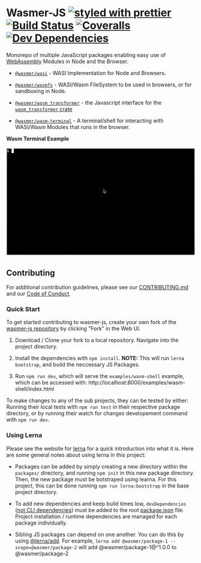 # Wasmer-JS [![styled with prettier](https://img.shields.io/badge/styled_with-prettier-ff69b4.svg)](https://github.com/prettier/prettier) [![Build Status](https://dev.azure.com/wasmerio/wasmer-js/_apis/build/status/wasmerio.wasmer-js?branchName=master)](https://dev.azure.com/wasmerio/wasmer-js/_build/latest?definitionId=4&branchName=master) [![Coveralls](https://img.shields.io/coveralls/wasmerio/wasmer-js.svg)](https://coveralls.io/github/wasmerio/wasmer-js) [![Dev Dependencies](https://david-dm.org/wasmerio/wasmer-js/dev-status.svg)](https://david-dm.org/wasmerio/wasmer-js?type=dev)

<!-- [![Greenkeeper badge](https://badges.greenkeeper.io/wasmerio/wasmer-js.svg)](https://greenkeeper.io/) -->

Monorepo of multiple JavaScript packages enabling easy use of [WebAssembly](https://webassembly.org) Modules in Node and the Browser.

- [`@wasmer/wasi`](./packages/wasi) - WASI Implementation for Node and Browsers.

- [`@wasmer/wasmfs`](./packages/wasmfs) - WASI/Wasm FileSystem to be used in browsers, or for sandboxing in Node.

- [`@wasmer/wasm_transformer`](./packages/wasm_transformer) - the Javascript interface for the [`wasm_transformer` crate](./crates/wasm_transformer)

- [`@wasmer/wasm-terminal`](./packages/wasm-terminal) - A terminal/shell for interacting with WASI/Wasm Modules that runs in the browser.

**Wasm Terminal Example**

![Wasm Terminal Demo Gif](./packages/wasm-terminal/assets/wasm-terminal-demo.gif)

## Contributing

For additional contribution guidelines, please see our [CONTRIBUTING.md](./CONTRIBUTING.md) and our [Code of Conduct](./code-of-conduct.md).

### Quick Start

To get started contributing to wasmer-js, create your own fork of the [wasmer-js repository](https://github.com/wasmerio/wasmer-js) by clicking "Fork" in the Web UI.

1. Download / Clone your fork to a local repository. Navigate into the project directory.

2. Install the dependencies with `npm install`. **NOTE:** This will run `lerna bootstrap`, and build the neccessary JS Packages.

3. Run `npm run dev`, which will serve the `examples/wasm-shell` example, which can be accessed with: http://localhost:8000/examples/wasm-shell/index.html

To make changes to any of the sub projects, they can be tested by either: Running their local tests with `npm run test` in their respective package directory, or by running their watch for changes developement command with `npm run dev`.

### Using Lerna

Please see the website for [lerna](https://lerna.js.org/) for a quick introduction into what it is. Here are some general notes about using lerna in this project:

- Packages can be added by simply creating a new directory within the `packages/` directory, and running `npm init` in this new package directory. Then, the new package must be botstraped using learna. For this project, this can be done running `npm run lerna:bootstrap` in the base project directory.

- To add new dependencies and keep build times low, `devDependencies` ([not CLI dependencies](https://github.com/lerna/lerna/issues/1079#issuecomment-337660289)) must be added to the root [package.json](./package.json) file. Project installation / runtime dependencies are managed for each package individually.

- Sibling JS packages can depend on one another. You can do this by using [@lerna/add](https://github.com/lerna/lerna/pull/1069). For example, `lerna add @wasmer/package-1 --scope=@wasmer/package-2` will add @wasmer/package-1@^1.0.0 to @wasmer/package-2
